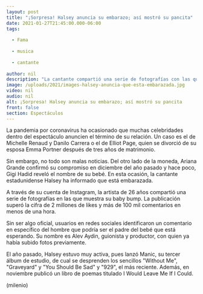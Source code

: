 ```yaml
---
layout: post
title: "¡Sorpresa! Halsey anuncia su embarazo; así mostró su pancita"
date: 2021-01-27T21:45:00.000-06:00
tags:
  
  - Fama
  
  - musica
  
  - cantante
  
author: nil
description: "La cantante compartió una serie de fotografías con las que confirmó la noticia. "
image: /uploads/2021/images-halsey-anuncia-que-esta-embarazada.jpg
video: nil
audio: nil
alt: ¡Sorpresa! Halsey anuncia su embarazo; así mostró su pancita
front: false
section: Espectáculos
---
```


La pandemia por coronavirus ha ocasionado que muchas celebridades dentro del espectáculo anuncien el término de su relación. Un caso es el de Michelle Renaud y Danilo Carrera o el de Elliot Page, quien se divorció de su esposa Emma Portner después de tres años de matrimonio. 

Sin embargo, no todo son malas noticias. Del otro lado de la moneda, Ariana Grande confirmó su compromiso en diciembre del año pasado y hace poco, Gigi Hadid reveló el nombre de su bebé. En esta ocasión, la cantante estadunidense Halsey ha informado que está embarazada. 

A través de su cuenta de Instagram, la artista de 26 años compartió una serie de fotografías en las que muestra su baby bump. La publicación superó la cifra de 2 millones de likes y más de 100 mil comentarios en menos de una hora. 

Sin ser algo oficial, usuarios en redes sociales identificaron un comentario en específico del hombre que podría ser el padre del bebé que está esperando. Su nombre es Alev Aydin, guionista y productor, con quien ya había subido fotos previamente. 

El año pasado, Halsey estuvo muy activa, pues lanzó Manic, su tercer álbum de estudio, de cual se desprenden los sencillos "Without Me", "Graveyard" y "You Should Be Sad" y "929", el más reciente. Además, en noviembre publicó un libro de poemas titulado I Would Leave Me If I Could. 

(milenio)